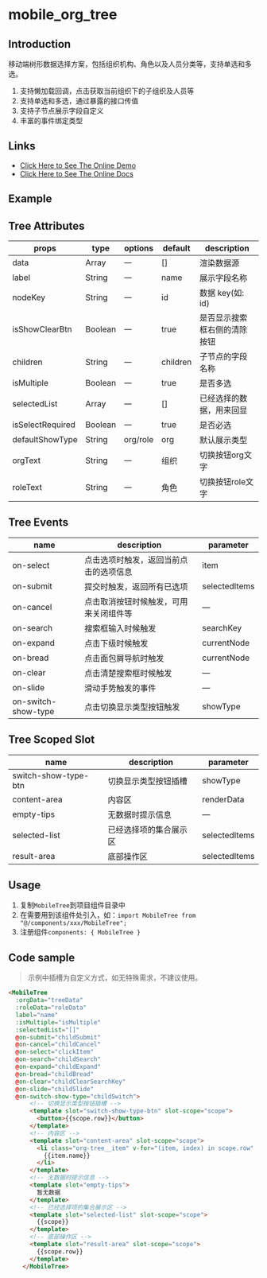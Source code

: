 # mobile_org_tree

## Introduction

移动端树形数据选择方案，包括组织机构、角色以及人员分类等，支持单选和多选。

1. 支持懒加载回调，点击获取当前组织下的子组织及人员等
2. 支持单选和多选，通过暴露的接口传值
3. 支持子节点展示字段自定义
4. 丰富的事件绑定类型

## Links

* [Click Here to See The Online Demo](https://stefan-ysh.github.io/mobile_tree/)
* [Click Here to See The Online Docs](https://stefan-ysh.github.io/mobile_tree_guide/)

## Example

## Tree Attributes

| props            | type    | options  | default  | description                  |
| ---------------- | ------- | -------- | -------- | ---------------------------- |
| data             | Array   | 一       | []       | 渲染数据源                   |
| label            | String  | 一       | name     | 展示字段名称                 |
| nodeKey          | String  | 一       | id       | 数据 key(如: id)             |
| isShowClearBtn   | Boolean | 一       | true     | 是否显示搜索框右侧的清除按钮 |
| children         | String  | 一       | children | 子节点的字段名称             |
| isMultiple       | Boolean | 一       | true     | 是否多选                     |
| selectedList     | Array   | 一       | []       | 已经选择的数据，用来回显     |
| isSelectRequired | Boolean | 一       | true     | 是否必选                     |
| defaultShowType  | String  | org/role | org      | 默认展示类型                 |
| orgText          | String  | 一       | 组织     | 切换按钮org文字              |
| roleText         | String  | 一       | 角色     | 切换按钮role文字             |

## Tree Events

| name                | description                            | parameter     |
| ------------------- | -------------------------------------- | ------------- |
| on-select           | 点击选项时触发，返回当前点击的选项信息 | item          |
| on-submit           | 提交时触发，返回所有已选项             | selectedItems |
| on-cancel           | 点击取消按钮时候触发，可用来关闭组件等 | —             |
| on-search           | 搜索框输入时候触发                     | searchKey     |
| on-expand           | 点击下级时候触发                       | currentNode   |
| on-bread            | 点击面包屑导航时触发                   | currentNode   |
| on-clear            | 点击清楚搜索框时候触发                 | —             |
| on-slide            | 滑动手势触发的事件                     | —             |
| on-switch-show-type | 点击切换显示类型按钮触发               | showType      |

## Tree Scoped Slot

| name                 | description            | parameter     |
| -------------------- | ---------------------- | ------------- |
| switch-show-type-btn | 切换显示类型按钮插槽   | showType      |
| content-area         | 内容区                 | renderData    |
| empty-tips           | 无数据时提示信息       | —             |
| selected-list        | 已经选择项的集合展示区 | selectedItems |
| result-area          | 底部操作区             | selectedItems |

## Usage

1. 复制`MobileTree`到项目组件目录中
2. 在需要用到该组件处引入，如：`import MobileTree from "@/components/xxx/MobileTree";`
3. 注册组件`components: { MobileTree }`

## Code sample

> 示例中插槽为自定义方式，如无特殊需求，不建议使用。

```html
<MobileTree 
  :orgData="treeData" 
  :roleData="roleData" 
  label="name" 
  :isMultiple="isMultiple" 
  :selectedList="[]"
  @on-submit="childSubmit" 
  @on-cancel="childCancel" 
  @on-select="clickItem" 
  @on-search="childSearch"
  @on-expand="childExpand" 
  @on-bread="childBread" 
  @on-clear="childClearSearchKey" 
  @on-slide="childSlide"
  @on-switch-show-type="childSwitch">
      <!-- 切换显示类型按钮插槽 -->
      <template slot="switch-show-type-btn" slot-scope="scope">
        <button>{{scope.row}}</button>
      </template>
      <!-- 内容区 -->
      <template slot="content-area" slot-scope="scope">
        <li class="org-tree__item" v-for="(item, index) in scope.row" :key="index">
          {{item.name}}
        </li>
      </template>
      <!-- 无数据时提示信息 -->
      <template slot="empty-tips">
        暂无数据
      </template>
      <!-- 已经选择项的集合展示区 -->
      <template slot="selected-list" slot-scope="scope">
        {{scope}}
      </template>
      <!-- 底部操作区 -->
      <template slot="result-area" slot-scope="scope">
        {{scope.row}}
      </template>
    </MobileTree>
```
